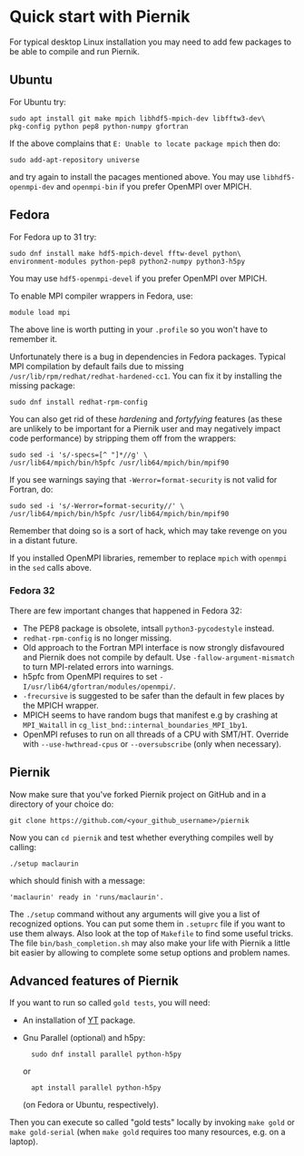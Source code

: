 # Quick start with Piernik

For typical desktop Linux installation you may need to add few packages to be able to compile and run Piernik.

## Ubuntu

For Ubuntu try:

    sudo apt install git make mpich libhdf5-mpich-dev libfftw3-dev\
    pkg-config python pep8 python-numpy gfortran

If the above complains that `E: Unable to locate package mpich` then do:

    sudo add-apt-repository universe

and try again to install the pacages mentioned above. You may use `libhdf5-openmpi-dev` and `openmpi-bin` if you prefer OpenMPI over MPICH.

## Fedora

For Fedora up to 31 try:

    sudo dnf install make hdf5-mpich-devel fftw-devel python\
    environment-modules python-pep8 python2-numpy python3-h5py

You may use `hdf5-openmpi-devel` if you prefer OpenMPI over MPICH.

To enable MPI compiler wrappers in Fedora, use:

    module load mpi

The above line is worth putting in your `.profile` so you won't have to remember it.

Unfortunately there is a bug in dependencies in Fedora packages. Typical MPI compilation by default fails due to missing `/usr/lib/rpm/redhat/redhat-hardened-cc1`. You can fix it by installing the missing package:

    sudo dnf install redhat-rpm-config

You can also get rid of these *hardening* and *fortyfying* features (as these are unlikely to be important for a Piernik user and may negatively impact code performance) by stripping them off from the wrappers:

    sudo sed -i 's/-specs=[^ "]*//g' \
    /usr/lib64/mpich/bin/h5pfc /usr/lib64/mpich/bin/mpif90

If you see warnings saying that `-Werror=format-security` is not valid for Fortran, do:

    sudo sed -i 's/-Werror=format-security//' \
    /usr/lib64/mpich/bin/h5pfc /usr/lib64/mpich/bin/mpif90

Remember that doing so is a sort of hack, which may take revenge on you in a distant future.

If you installed OpenMPI libraries, remember to replace `mpich` with `openmpi` in the `sed` calls above.

### Fedora 32

There are few important changes that happened in Fedora 32:

* The PEP8 package is obsolete, intsall `python3-pycodestyle` instead.
* `redhat-rpm-config` is no longer missing.
* Old approach to the Fortran MPI interface is now strongly disfavoured and Piernik does not compile by default. Use `-fallow-argument-mismatch` to turn MPI-related errors into warnings.
* h5pfc from OpenMPI requires to set `-I/usr/lib64/gfortran/modules/openmpi/`.
* `-frecursive` is suggested to be safer than the default in few places by the MPICH wrapper.
* MPICH seems to have random bugs that manifest e.g by crashing at `MPI_Waitall` in `cg_list_bnd::internal_boundaries_MPI_1by1`.
* OpenMPI refuses to run on all threads of a CPU with SMT/HT. Override with `--use-hwthread-cpus` or `--oversubscribe` (only when necessary).

## Piernik

Now make sure that you've forked Piernik project on GitHub and in a directory of your choice do:

    git clone https://github.com/<your_github_username>/piernik

Now you can `cd piernik` and test whether everything compiles well by calling:

    ./setup maclaurin

which should finish with a message:

    'maclaurin' ready in 'runs/maclaurin'.

The `./setup` command without any arguments will give you a list of recognized options. You can put some them in `.setuprc` file if you want to use them always.
Also look at the top of `Makefile` to find some useful tricks.
The file `bin/bash_completion.sh` may also make your life with Piernik a little bit easier by allowing to complete some setup options and problem names.

## Advanced features of Piernik

If you want to run so called `gold tests`, you will need:

* An installation of [YT](https://yt-project.org/) package.
* Gnu Parallel (optional) and h5py:

        sudo dnf install parallel python-h5py
    or

        apt install parallel python-h5py
    (on Fedora or Ubuntu, respectively).

Then you can execute so called "gold tests" locally by invoking `make gold`
or `make gold-serial` (when `make gold` requires too many resources, e.g. on
a laptop).
